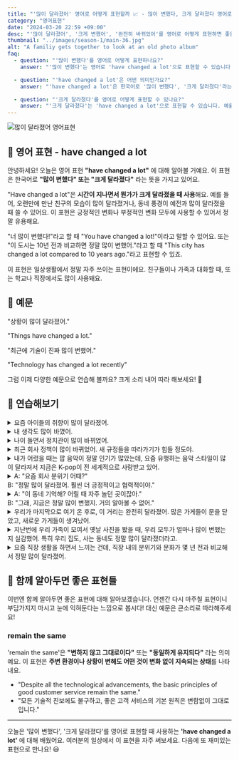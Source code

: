 ```yaml
---
title: "'많이 달라졌어' 영어로 어떻게 표현할까 📈 - 많이 변했다, 크게 달라졌다 영어로"
category: "영어표현"
date: "2024-03-20 22:59 +09:00"
desc: "'많이 달라졌어', '크게 변했어', '완전히 바뀌었어'를 영어로 어떻게 표현하면 좋을까요? '우리 동네가 많이 달라졌어', '시대가 크게 변했어' 등을 영어로 표현하는 법을 배워봅시다. 다양한 예문을 통해서 연습하고 본인의 표현으로 만들어 보세요."
thumbnail: "../images/season-1/main-36.jpg"
alt: "A familiy gets together to look at an old photo album"
faq:
  - question: "'많이 변했다'를 영어로 어떻게 표현하나요?"
    answer: "'많이 변했다'는 영어로 'have changed a lot'으로 표현할 수 있습니다. 예를 들어, 'You have changed a lot since high school'은 '너는 고등학교 때부터 많이 변했어'라는 의미입니다."

  - question: "'have changed a lot'은 어떤 의미인가요?"
    answer: "'have changed a lot'은 한국어로 '많이 변했다', '크게 달라졌다'라는 의미입니다. 시간이 지나면서 무언가가 크게 달라졌을 때 사용합니다. 긍정적인 변화나 부정적인 변화 모두에 사용할 수 있는 표현입니다."

  - question: "'크게 달라졌다'를 영어로 어떻게 표현할 수 있나요?"
    answer: "'크게 달라졌다'는 'have changed a lot'으로 표현할 수 있습니다. 예를 들어, 'This neighborhood has changed a lot in the past few years'는 '이 동네가 몇 년 사이에 크게 달라졌어'라고 말할 수 있습니다."
---
```


![많이 달라졌어 영어표현](../images/season-1/main-36.jpg)

## 🌟 영어 표현 - have changed a lot

안녕하세요! 오늘은 영어 표현 **"have changed a lot"** 에 대해 알아볼 거예요. 이 표현은 한국어로 **"많이 변했다" 또는 "크게 달라졌다"** 라는 뜻을 가지고 있어요.

"Have changed a lot"은 **시간이 지나면서 뭔가가 크게 달라졌을 때 사용**해요. 예를 들어, 오랜만에 만난 친구의 모습이 많이 달라졌거나, 동네 풍경이 예전과 많이 달라졌을 때 쓸 수 있어요. 이 표현은 긍정적인 변화나 부정적인 변화 모두에 사용할 수 있어서 정말 유용해요.

"너 많이 변했다!"라고 할 때 "You have changed a lot!"이라고 말할 수 있어요. 또는 "이 도시는 10년 전과 비교하면 정말 많이 변했어."라고 할 때 "This city has changed a lot compared to 10 years ago."라고 표현할 수 있죠.

이 표현은 일상생활에서 정말 자주 쓰이는 표현이에요. 친구들이나 가족과 대화할 때, 또는 학교나 직장에서도 많이 사용돼요.

<script async src="https://pagead2.googlesyndication.com/pagead/js/adsbygoogle.js?client=ca-pub-1465612013356152"
     crossorigin="anonymous"></script>
<!-- engple-horizontal-ad -->

<ins class="adsbygoogle"
     style="display:block"
     data-ad-client="ca-pub-1465612013356152"
     data-ad-slot="2106896038"
     data-ad-format="auto"
     data-full-width-responsive="true"></ins>

<script>
     (adsbygoogle = window.adsbygoogle || []).push({});
</script>

## 📖 예문

"상황이 많이 달라졌어."

"Things have changed a lot."

"최근에 기술이 진짜 많이 변했어."

"Technology has changed a lot recently"

그럼 이제 다양한 예문으로 연습해 볼까요? 크게 소리 내어 따라 해보세요! 🚀

## 💬 연습해보기

<details>
  <summary>요즘 아이들의 취향이 많이 달라졌어.</summary>
  <span>Kids' tastes have changed a lot these days.</span>
</details>

<details>
  <summary>내 생각도 많이 바꼈어.</summary>
  <span>My thoughts have changed a lot too.</span>
</details>

<details>
<summary>나이 들면서 정치관이 많이 바뀌었어.</summary>
<span>My views on politics have changed a lot as I've gotten older.</span>
</details>

<details>
<summary>최근 회사 정책이 많이 바뀌었어. 새 규정들을 따라가기가 힘들 정도야.</summary>
<span>Our company policies have changed a lot recently. <a href="/blog/in-english/111.hard-to/">It's been hard to</a> <a href="/blog/vocab-1/027.keep-up-with/">keep up with</a> all the new rules.</span>
</details>

<details>
  <summary>내가 어렸을 때는 팝 음악이 정말 인기가 많았는데, 요즘 유행하는 음악 스타일이 많이 달라져서 지금은 K-pop이 전 세계적으로 사랑받고 있어.</summary>
<span>When I was younger, pop music was really popular, but the music style that's popular these days has changed a lot, with K-pop being loved all around the world now.</span>
</details>

<details>
  <summary>A: "요즘 회사 분위기 어때?"<br>B: "정말 많이 달라졌어. 훨씬 더 긍정적이고 협력적이야."</summary>
  <span>A: "How's the atmosphere at work these days?"<br>B: "It has changed a lot. It's much more positive and collaborative."</span>
</details>

<details>
  <summary>A: "이 동네 기억해? 어릴 때 자주 놀던 곳이잖아."<br> B: "그래, 지금은 정말 많이 변했지. 거의 알아볼 수 없어."</summary>
<span>A: "Remember this neighborhood? Where we <a href="/blog/in-english/143.used-to/">used to</a> play as kids."<br> B: "Yeah, it has changed a lot now. Hardly recognizable."</span>
</details>

<details>
  <summary>우리가 마지막으로 여기 온 후로, 이 거리는 완전히 달라졌어. 많은 가게들이 문을 닫았고, 새로운 가게들이 생겨났어.</summary>
<span>Since we last came here, this street has changed a lot. Many stores have closed, and new ones have opened.</span>
</details>

<details>
  <summary>지난번에 우리 가족이 모여서 옛날 사진을 봤을 때, 우리 모두가 얼마나 많이 변했는지 실감했어. 특히 우리 집도, 사는 동네도 정말 많이 달라졌더라고.</summary>
<span>The last time our family <a href="/blog/in-english/158.get-together/">got together</a> to look at old photos, we all <a href="/blog/in-english/166.realize/">realized</a> how much we had changed. Especially our house and the neighborhood we live in have changed a lot.</span>
</details>

<details>
  <summary>요즘 직장 생활을 하면서 느끼는 건데, 직장 내의 분위기와 문화가 몇 년 전과 비교해서 정말 많이 달라졌어.</summary>
  <span>It's something I've <a href="/blog/in-english/061.notice/">noticed</a> while working these days. The atmosphere and culture at work have changed a lot compared to a few years ago.</span>
</details>

## 🤝 함께 알아두면 좋은 표현들

이번엔 함께 알아두면 좋은 표현에 대해 알아보겠습니다. 언젠간 다시 마주칠 표현이니 부담가지지 마시고 눈에 익혀둔다는 느낌으로 봅시다! 대신 예문은 큰소리로 따라해주세요!

### remain the same

'remain the same'은 **"변하지 않고 그대로이다"** 또는 **"동일하게 유지되다"** 라는 의미예요. 이 표현은 **주변 환경이나 상황이 변해도 어떤 것이 변화 없이 지속되는 상태**를 나타내요.

- "Despite all the technological advancements, the basic principles of good customer service remain the same."
- "모든 기술적 진보에도 불구하고, 좋은 고객 서비스의 기본 원칙은 변함없이 그대로입니다."

---

오늘은 '많이 변했다', '크게 달라졌다'를 영어로 표현할 때 사용하는 **'have changed a lot'** 에 대해 배웠어요. 여러분의 일상에서 이 표현을 자주 써보세요. 다음에 또 재미있는 표현으로 만나요! 😃
